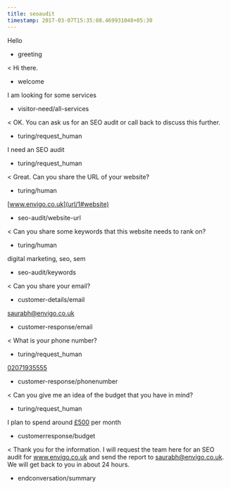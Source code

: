 ```yaml
---
title: seoaudit
timestamp: 2017-03-07T15:35:08.469931048+05:30
---
```


Hello
* greeting

< Hi there.
* welcome

I am looking for some services
* visitor-need/all-services

< OK. You can ask us for an SEO audit or call back to discuss this further.
* turing/request_human

I need an SEO audit
* turing/request_human

< Great. Can you share the URL of your website?
* turing/human

[www.envigo.co.uk](url/1#website)
* seo-audit/website-url

< Can you share some keywords that this website needs to rank on?
* turing/human

digital marketing, seo, sem
* seo-audit/keywords

< Can you share your email?
* customer-details/email

[saurabh@envigo.co.uk](2#customer-email)
* customer-response/email

< What is your phone number?
* turing/request_human

[02071935555](phone-number/3#customer-phonenumber)
* customer-response/phonenumber

< Can you give me an idea of the budget that you have in mind?
* turing/request_human

I plan to spend around [£500](amount-of-money/4#customer-budget) per month
* customerresponse/budget

< Thank you for the information. I will request the team here for an SEO audit for www.envigo.co.uk and send the report to saurabh@envigo.co.uk. We will get back to you in about 24 hours.
* endconversation/summary
